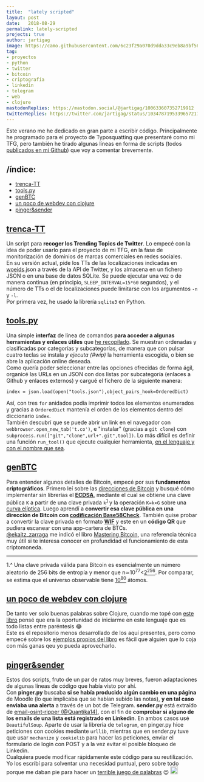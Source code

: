 ```yaml
---
title:  "lately scripted"
layout: post
date:   2018-08-29
permalink: lately-scripted
projects: true
author: jartigag
image: https://camo.githubusercontent.com/6c23f29a070d9dda33c9eb8a9bf56e751fca6edb/68747470733a2f2f61736369696e656d612e6f72672f612f3230303739352e706e67
tag:
- proyectos
- python
- twitter
- bitcoin
- criptografía
- linkedin
- telegram
- web
- clojure
mastodonReplies: https://mastodon.social/@jartigag/100633607352719912
twitterReplies: https://twitter.com/jartigag/status/1034787195339657217
---
```


Este verano me he dedicado en gran parte a escribir código. Principalmente he programado para el proyecto de Typosquatting que presentaré como mi
TFG, pero también he tirado algunas líneas en forma de scripts (todos [publicados en mi Github](https://github.com/jartigag?tab=repositories)) que
voy a comentar brevemente.

## /índice:

- [trenca-TT](#trenca-tt)
- [tools.py](#toolspy)
- [genBTC](#genbtc)
- [un poco de webdev con clojure](#un-poco-de-webdev-con-clojure)
- [pinger&sender](#pingersender)

## [trenca-TT](https://github.com/jartigag/trenca-trending-topic)

Un script para **recoger los Trending Topics de Twitter**. Lo empecé con la idea de poder usarlo para el proyecto de mi TFG, en la fase de
monitorización de dominios de marcas comerciales en redes sociales.  
En su versión actual, pide los TTs de las localizaciones indicadas en [woeids](https://es.wikipedia.org/wiki/WOEID).json a través de la API de
Twitter, y los almacena en un fichero JSON o en una base de datos SQLite. Se puede ejecutar una vez o de manera continua (en principio,
`SLEEP_INTERVAL=15*60` segundos), y el número de TTs o el de localizaciones puede limitarse con los argumentos `-n` y `-l`.  
Por primera vez, he usado la librería `sqlite3` en Python.

## [tools.py](https://github.com/jartigag/tools)

Una simple **interfaz** de línea de comandos **para acceder a algunas herramientas y enlaces útiles** que [he
recopilado](https://raw.githubusercontent.com/jartigag/tools/master/tools.json). Se muestran ordenadas y clasificadas por categorías y subcategorías,
de manera que con pulsar cuatro teclas se instala *y ejecuta (#wip)* la herramienta escogida, o bien se abre la aplicación online deseada.  
Como quería poder seleccionar entre las opciones ofrecidas de forma ágil, organicé las URLs en un JSON con dos listas por subcategoría (enlaces a
Github y enlaces externos) y cargué el fichero de la siguiente manera:
```
index = json.load(open("tools.json"),object_pairs_hook=OrderedDict)
```
Así, con tres `for` anidados podía imprimir todos los elementos enumerados y gracias a `OrderedDict` mantenía el orden de los elementos dentro del
diccionario `index`.  
También descubrí que se puede abrir un link en el navegador con `webbrowser.open_new_tab('t.co')`, e "instalar" (gracias a `git clone`) con
`subprocess.run(["git","clone",url+".git",tool])`. Lo más difícil es definir una función `run_tool()` que ejecute cualquier herramienta, [en el
lenguaje y con el nombre que sea](https://raw.githubusercontent.com/jartigag/tools/master/dev-notes.txt).

## [genBTC](https://github.com/jartigag/genbtc)

Para entender algunos detalles de Bitcoin, empecé por sus **fundamentos criptográficos**. Primero leí sobre las [direcciones de
Bitcoin](https://en.bitcoin.it/wiki/Technical_background_of_version_1_Bitcoin_addresses) y busqué cómo implementar sin librerías el
**[ECDSA](https://en.bitcoin.it/wiki/Elliptic_Curve_Digital_Signature_Algorithm)**, mediante el cual se obtiene una clave pública `K` a partir de una
clave privada `k`<sup>[1](#privKey)</sup> y la operación `K=k×G` sobre una [curva
elíptica](https://github.com/bitcoinbook/bitcoinbook/blob/develop/ch04.asciidoc#elliptic-curve-cryptography-explained). Luego aprendí a **convertir
esa clave pública en una dirección de Bitcoin con [codificación Base58Check](https://en.bitcoin.it/wiki/Base58Check_encoding)**. También quise probar
a convertir la clave privada en formato **[WIF](https://en.bitcoin.it/wiki/Wallet_import_format)** y este en un **código QR** que pudiera escanear
con una app-cartera de BTCs.  
[@ekaitz_zarraga](https://mastodon.social/@ekaitz_zarraga/100471196202731506) me indicó el libro [Mastering
Bitcoin](https://github.com/bitcoinbook/bitcoinbook/blob/develop/ch04.asciidoc), una referencia técnica muy útil si te interesa conocer en
profundidad el funcionamiento de esta criptomoneda.

---

<a name="privKey">1</a>.^ Una clave privada válida para Bitcoin es esencialmente un número aleatorio de 256 bits de entropía y menor que
n≃10<sup>77</sup><[2<sup>256</sup>](https://en.wikipedia.org/wiki/Power_of_two). Por comparar, se estima que el universo observable tiene
[10<sup>80</sup>](https://en.wikipedia.org/wiki/Observable_universe#Matter_content_%E2%80%93_number_of_atoms) átomos.

## [un poco de webdev con clojure](https://github.com/jartigag/wdcloj2)

De tanto ver solo buenas palabras sobre Clojure, cuando me topé con [este
libro](https://pragprog.com/book/dswdcloj2/web-development-with-clojure-second-edition) pensé que era la oportunidad de iniciarme en este lenguaje
que es todo listas entre paréntesis 😂  
Este es el repositorio menos desarrollado de los aquí presentes, pero como empecé sobre los [ejemplos propios del
libro](https://pragprog.com/titles/dswdcloj2/source_code) es fácil que alguien que lo coja con más ganas qeu yo pueda aprovecharlo.

## [pinger&sender](https://github.com/jartigag/pinger-and-sender)

Estos dos scripts, fruto de un par de ratos muy breves, fueron adaptaciones de algunas líneas de código que había visto por ahí.  
Con **pinger.py** buscaba **si se había producido algún cambio en una página** de Moodle (lo que implicaba que se habían subido las notas), **y en
tal caso enviaba una alerta** a través de un bot de Telegram. **sender.py** está extraído de [email-osint-ripper
(@Quantika14)](https://github.com/Quantika14/email-osint-ripper), con el fin de **comprobar si alguno de los emails de una lista está registrado en
Linkedin**.  En ambos casos usé `BeautifulSoup`. Aparte de usar la librería de `telegram`, en pinger.py hice peticiones con cookies mediante
`urllib`, mientras que en sender.py tuve que usar `mechanize` y `cookielib` para hacer las peticiones, enviar el formulario de login con POST y a la
vez evitar el posible bloqueo de Linkedin.  
Cualquiera puede modificar rápidamente este código para su reutilización. Yo los escribí para solventar una necesidad puntual, pero sobre todo porque
me daban pie para hacer un [terrible juego de palabras](https://github.com/jartigag/pinger-and-sender/blob/master/README.md) 😉
<img src="https://emojipedia-us.s3.amazonaws.com/thumbs/120/whatsapp/116/face-palm_1f926.png" height="20px">
